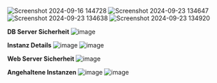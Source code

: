 ![Screenshot 2024-09-16 144728](https://github.com/user-attachments/assets/66b6f66e-62dd-4f6d-9955-6071cf3f8e03)
![Screenshot 2024-09-23 134647](https://github.com/user-attachments/assets/090251a7-54a4-4886-bd3f-7b2ed51f5e5f)
![Screenshot 2024-09-23 134638](https://github.com/user-attachments/assets/48959d2a-84c0-47bd-b518-a7d16306ff6b)
![Screenshot 2024-09-23 134920](https://github.com/user-attachments/assets/7849c5f8-a1fe-4787-915a-fa4187ccf12b)

**DB Server Sicherheit**
![image](https://github.com/user-attachments/assets/9ed7effa-e87f-4c77-b178-e95f5cd5b2f9)

**Instanz Details**
![image](https://github.com/user-attachments/assets/38227a17-c46b-4784-977c-c73038775b83)
![image](https://github.com/user-attachments/assets/0bb56f09-9bfa-41ea-83f6-116362b3319e)

**Web Server Sicherheit**
![image](https://github.com/user-attachments/assets/e7c72654-1b85-4371-921f-62906957b47b)


**Angehaltene Instanzen**
![image](https://github.com/user-attachments/assets/9f6ee319-9f22-4feb-a0a4-493c547a1ca9)
![image](https://github.com/user-attachments/assets/c35a0932-a689-4c7e-82a4-2ca96af43b56)
